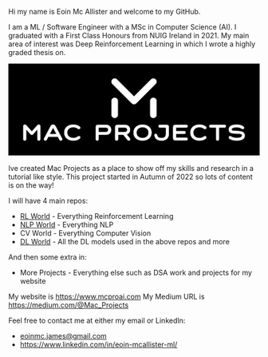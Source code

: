 Hi my name is Eoin Mc Allister and welcome to my GitHub. 

I am a ML / Software Engineer with a MSc in Computer Science (AI). I graduated with a First Class Honours from NUIG Ireland in 2021. My main area of interest was Deep Reinforcement Learning in which I wrote a highly graded thesis on.

![alt text](white_logo_dark_background.jpg "Title")

Ive created Mac Projects as a place to show off my skills and research in a tutorial like style. This project started in Autumn of 2022 so lots of content is on the way!

I will have 4 main repos:
- [RL World](https://github.com/eoin-james/RL_World) - Everything Reinforcement Learning
- [NLP World](https://github.com/eoin-james/NLP_World) - Everything NLP
- CV World - Everything Computer Vision
- [DL World](https://github.com/eoin-james/DL_World) - All the DL models used in the above repos and more

And then some extra in:
- More Projects - Everything else such as DSA work and projects for my website

My website is https://www.mcproai.com
My Medium URL is https://medium.com/@Mac_Projects

Feel free to contact me at either my email or LinkedIn:
- eoinmc.james@gmail.com
- https://www.linkedin.com/in/eoin-mcallister-ml/
